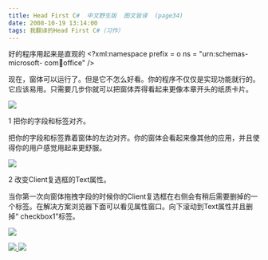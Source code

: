 ```yaml
---
title: Head First C#  中文野生版  图文皆译  (page34)
date: 2008-10-19 13:14:00
tags: 我翻译的Head First C#（习作）
---
```

好的程序用起来是直观的  <?xml:namespace prefix = o ns = "urn:schemas-microsoft-
com:office:office" />

现在，窗体可以运行了。但是它不怎么好看。你的程序不仅仅是实现功能就行的。它应该易用。只需要几步你就可以把窗体弄得看起来更像本章开头的纸质卡片。

![](https://p-blog.csdn.net/images/p_blog_csdn_net/cuipengfei1/EntryImages/20081019/%E6%88%AA%E5%9B%BE02.jpg)

1  把你的字段和标签对齐。

把你的字段和标签靠着窗体的左边对齐。你的窗体会看起来像其他的应用，并且使得你的用户感觉用起来更舒服。

![](https://p-blog.csdn.net/images/p_blog_csdn_net/cuipengfei1/EntryImages/20081019/%E6%88%AA%E5%9B%BE03.jpg)

2  改变Client复选框的Text属性。

当你第一次向窗体拖拽字段的时候你的Client复选框在右侧会有稍后需要删掉的一个标签。在解决方案浏览器下面可以看见属性窗口。向下滚动到Text属性并且删掉“
checkbox1”标签。

![](https://p-blog.csdn.net/images/p_blog_csdn_net/cuipengfei1/EntryImages/20081019/%E6%88%AA%E5%9B%BE04.jpg)



[ ![](https://profile.csdnimg.cn/5/2/5/3_cuipengfei1)
![](https://g.csdnimg.cn/static/user-reg-year/1x/11.png)
](https://blog.csdn.net/cuipengfei1)






